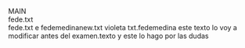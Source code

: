 MAIN    
fede.txt       
fede.txt e
fedemedinanew.txt
violeta 
txt.fedemedina
este texto lo voy a modificar antes del examen.texto
y este lo hago por las dudas

